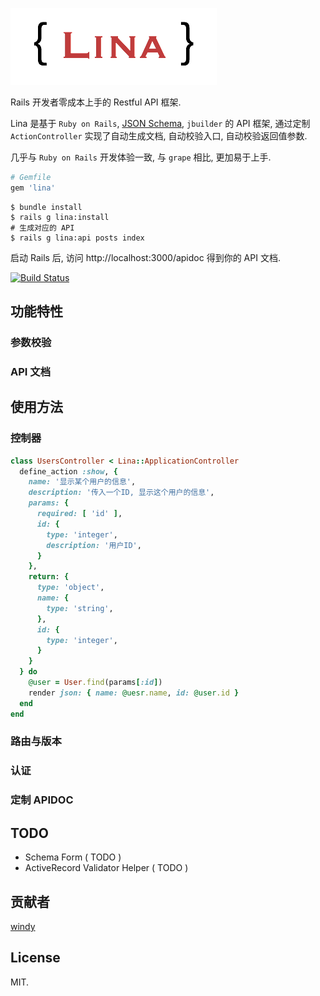 ![lina logo](lina-logo.png)

Rails 开发者零成本上手的 Restful API 框架.

Lina 是基于 `Ruby on Rails`, [JSON Schema](http://json-schema.org), `jbuilder` 的 API 框架, 通过定制 `ActionController` 实现了自动生成文档, 自动校验入口, 自动校验返回值参数.

几乎与 `Ruby on Rails` 开发体验一致, 与 `grape` 相比, 更加易于上手.

```ruby
# Gemfile
gem 'lina'
```

```shell
$ bundle install
$ rails g lina:install
# 生成对应的 API
$ rails g lina:api posts index
```

启动 Rails 后, 访问 http://localhost:3000/apidoc 得到你的 API 文档.

[![Build Status](https://travis-ci.org/windy/lina.png?branch=master)](https://travis-ci.org/windy/lina)

## 功能特性

### 参数校验

### API 文档

##  使用方法

### 控制器

```ruby
class UsersController < Lina::ApplicationController
  define_action :show, {
    name: '显示某个用户的信息',
    description: '传入一个ID, 显示这个用户的信息',
    params: {
      required: [ 'id' ],
      id: {
        type: 'integer',
        description: '用户ID',
      }
    },
    return: {
      type: 'object',
      name: {
        type: 'string',
      },
      id: {
        type: 'integer',
      }
    }
  } do
    @user = User.find(params[:id])
    render json: { name: @uesr.name, id: @user.id }
  end
end
```

### 路由与版本

### 认证

### 定制 APIDOC

## TODO

* Schema Form ( TODO )
* ActiveRecord Validator Helper ( TODO )


## 贡献者

[windy](http://yafeilee.me)

## License

MIT.
